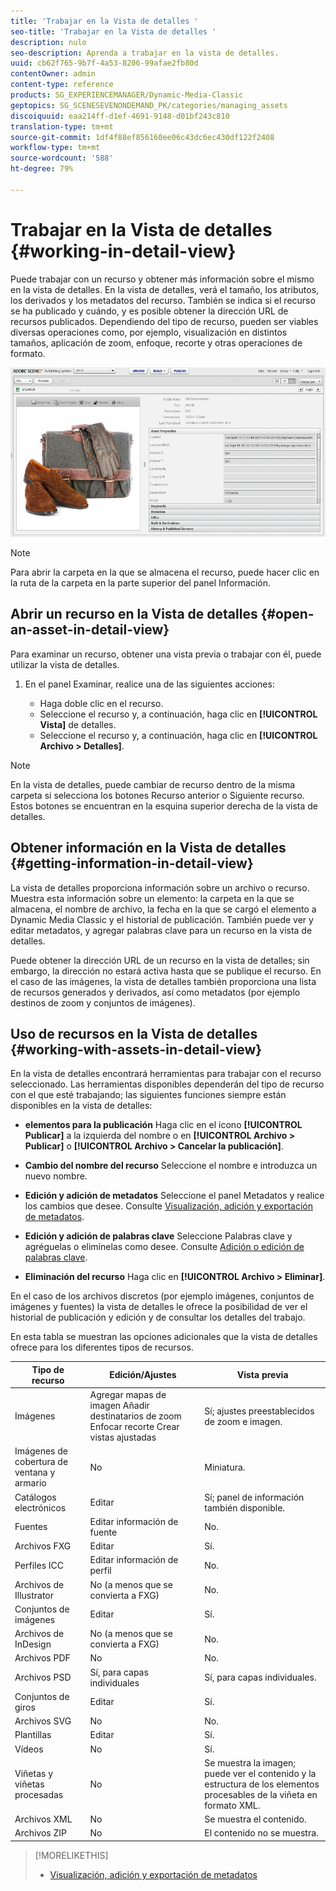```yaml
---
title: 'Trabajar en la Vista de detalles '
seo-title: 'Trabajar en la Vista de detalles '
description: nulo
seo-description: Aprenda a trabajar en la vista de detalles.
uuid: cb62f765-9b7f-4a53-8206-99afae2fb80d
contentOwner: admin
content-type: reference
products: SG_EXPERIENCEMANAGER/Dynamic-Media-Classic
geptopics: SG_SCENESEVENONDEMAND_PK/categories/managing_assets
discoiquuid: eaa214ff-d1ef-4691-9148-d01bf243c810
translation-type: tm+mt
source-git-commit: 1df4f88ef856160ee06c43dc6ec430df122f2408
workflow-type: tm+mt
source-wordcount: '588'
ht-degree: 79%

---
```



# Trabajar en la Vista de detalles {#working-in-detail-view}

Puede trabajar con un recurso y obtener más información sobre el mismo en la vista de detalles. En la vista de detalles, verá el tamaño, los atributos, los derivados y los metadatos del recurso. También se indica si el recurso se ha publicado y cuándo, y es posible obtener la dirección URL de recursos publicados. Dependiendo del tipo de recurso, pueden ser viables diversas operaciones como, por ejemplo, visualización en distintos tamaños, aplicación de zoom, enfoque, recorte y otras operaciones de formato.

<!-- 

Comment Type: remark
Last Modified By: Rick Brough (rbrough@adobe.com)
Last Modified Date: 2018-06-14T13:52:46.623-0400

<p>as_detail_view_popup.png found in Downloads on local in folder "scene7-images"</p>

 -->

![Vista de detalles](/help/assets/image_0.img.png)

>[!NOTE]
>
>Para abrir la carpeta en la que se almacena el recurso, puede hacer clic en la ruta de la carpeta en la parte superior del panel Información.

## Abrir un recurso en la Vista de detalles {#open-an-asset-in-detail-view}

Para examinar un recurso, obtener una vista previa o trabajar con él, puede utilizar la vista de detalles. 

1. En el panel Examinar, realice una de las siguientes acciones:

   * Haga doble clic en el recurso.
   * Seleccione el recurso y, a continuación, haga clic en **[!UICONTROL Vista]** de detalles.
   * Seleccione el recurso y, a continuación, haga clic en **[!UICONTROL Archivo > Detalles]**.

>[!NOTE]
>
>En la vista de detalles, puede cambiar de recurso dentro de la misma carpeta si selecciona los botones Recurso anterior o Siguiente recurso. Estos botones se encuentran en la esquina superior derecha de la vista de detalles.

## Obtener información en la Vista de detalles {#getting-information-in-detail-view}

La vista de detalles proporciona información sobre un archivo o recurso. Muestra esta información sobre un elemento: la carpeta en la que se almacena, el nombre de archivo, la fecha en la que se cargó el elemento a Dynamic Media Classic y el historial de publicación. También puede ver y editar metadatos, y agregar palabras clave para un recurso en la vista de detalles. 

Puede obtener la dirección URL de un recurso en la vista de detalles; sin embargo, la dirección no estará activa hasta que se publique el recurso. En el caso de las imágenes, la vista de detalles también proporciona una lista de recursos generados y derivados, así como metadatos (por ejemplo destinos de zoom y conjuntos de imágenes).

## Uso de recursos en la Vista de detalles {#working-with-assets-in-detail-view}

En la vista de detalles encontrará herramientas para trabajar con el recurso seleccionado. Las herramientas disponibles dependerán del tipo de recurso con el que esté trabajando; las siguientes funciones siempre están disponibles en la vista de detalles:

* **elementos para la publicación** Haga clic en el icono **[!UICONTROL Publicar]** a la izquierda del nombre o en **[!UICONTROL Archivo > Publicar]** o **[!UICONTROL Archivo > Cancelar la publicación]**.

* **Cambio del nombre del recurso** Seleccione el nombre e introduzca un nuevo nombre.

* **Edición y adición de metadatos** Seleccione el panel Metadatos y realice los cambios que desee. Consulte [Visualización, adición y exportación de metadatos](/help/viewing-adding-exporting-metadata.md).

* **Edición y adición de palabras clave** Seleccione Palabras clave y agréguelas o elimínelas como desee. Consulte [Adición o edición de palabras clave](/help/viewing-adding-exporting-metadata.md).

* **Eliminación del recurso** Haga clic en **[!UICONTROL Archivo > Eliminar]**.

En el caso de los archivos discretos (por ejemplo imágenes, conjuntos de imágenes y fuentes) la vista de detalles le ofrece la posibilidad de ver el historial de publicación y edición y de consultar los detalles del trabajo.

En esta tabla se muestran las opciones adicionales que la vista de detalles ofrece para los diferentes tipos de recursos.

| Tipo de recurso | Edición/Ajustes | Vista previa |
|--- |--- |--- |
| Imágenes | Agregar mapas de imagen Añadir destinatarios de zoom Enfocar recorte Crear vistas ajustadas | Sí; ajustes preestablecidos de zoom e imagen. |
| Imágenes de cobertura de ventana y armario | No | Miniatura. |
| Catálogos electrónicos | Editar | Sí; panel de información también disponible. |
| Fuentes | Editar información de fuente | No. |
| Archivos FXG | Editar | Sí. |
| Perfiles ICC | Editar información de perfil | No. |
| Archivos de Illustrator | No (a menos que se convierta a FXG) | No. |
| Conjuntos de imágenes | Editar | Sí. |
| Archivos de InDesign | No (a menos que se convierta a FXG) | No. |
| Archivos PDF | No | No. |
| Archivos PSD | Sí, para capas individuales | Sí, para capas individuales. |
| Conjuntos de giros | Editar | Sí. |
| Archivos SVG | No | No. |
| Plantillas | Editar | Sí. |
| Vídeos | No | Sí. |
| Viñetas y viñetas procesadas | No | Se muestra la imagen; puede ver el contenido y la estructura de los elementos procesables de la viñeta en formato XML. |
| Archivos XML | No | Se muestra el contenido. |
| Archivos ZIP | No | El contenido no se muestra. |

>[!MORELIKETHIS]
>
>* [Visualización, adición y exportación de metadatos](viewing-adding-exporting-metadata.md#viewing_adding_and_exporting_metadata)

